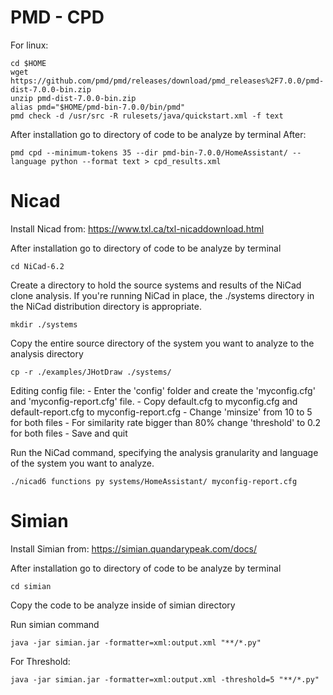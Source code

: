 # PMD - CPD

For linux:

	cd $HOME
	wget https://github.com/pmd/pmd/releases/download/pmd_releases%2F7.0.0/pmd-dist-7.0.0-bin.zip
	unzip pmd-dist-7.0.0-bin.zip
	alias pmd="$HOME/pmd-bin-7.0.0/bin/pmd"
	pmd check -d /usr/src -R rulesets/java/quickstart.xml -f text

After installation go to directory of code to be analyze by terminal
After:

	pmd cpd --minimum-tokens 35 --dir pmd-bin-7.0.0/HomeAssistant/ --language python --format text > cpd_results.xml


# Nicad
Install Nicad from:
	https://www.txl.ca/txl-nicaddownload.html

After installation go to directory of code to be analyze by terminal 
	
	cd NiCad-6.2

Create a directory to hold the source systems and results of the NiCad clone analysis. If you're running NiCad in place, the ./systems directory in the NiCad distribution directory is appropriate.
	
	mkdir ./systems
	
Copy the entire source directory of the system you want to analyze to the analysis directory

	cp -r ./examples/JHotDraw ./systems/
 
Editing config file:
	- Enter the 'config' folder and create the 'myconfig.cfg' and 'myconfig-report.cfg' file.
 	- Copy default.cfg to myconfig.cfg and default-report.cfg to myconfig-report.cfg
  	- Change 'minsize' from 10 to 5 for both files
   	- For similarity rate bigger than 80% change 'threshold' to 0.2 for both files
    	- Save and quit

Run the NiCad command, specifying the analysis granularity and language of the system you want to analyze. 

	./nicad6 functions py systems/HomeAssistant/ myconfig-report.cfg

# Simian
Install Simian from:
	https://simian.quandarypeak.com/docs/
 
After installation go to directory of code to be analyze by terminal 
	
	cd simian
	
Copy the code to be analyze inside of simian directory

Run simian command

	java -jar simian.jar -formatter=xml:output.xml "**/*.py"
 For Threshold:

 	java -jar simian.jar -formatter=xml:output.xml -threshold=5 "**/*.py"


